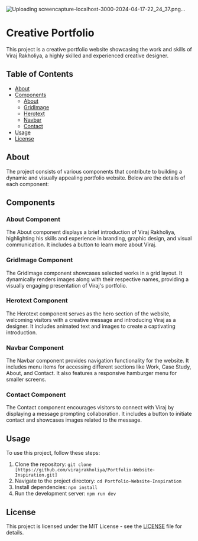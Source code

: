 ![Uploading screencapture-localhost-3000-2024-04-17-22_24_37.png…]()

# Creative Portfolio

This project is a creative portfolio website showcasing the work and skills of Viraj Rakholiya, a highly skilled and experienced creative designer.

## Table of Contents

- [About](#about)
- [Components](#components)
  - [About](#about-component)
  - [GridImage](#gridimage-component)
  - [Herotext](#herotext-component)
  - [Navbar](#navbar-component)
  - [Contact](#contact-component)
- [Usage](#usage)
- [License](#license)

## About

The project consists of various components that contribute to building a dynamic and visually appealing portfolio website. Below are the details of each component:

## Components

### About Component

The About component displays a brief introduction of Viraj Rakholiya, highlighting his skills and experience in branding, graphic design, and visual communication. It includes a button to learn more about Viraj.

### GridImage Component

The GridImage component showcases selected works in a grid layout. It dynamically renders images along with their respective names, providing a visually engaging presentation of Viraj's portfolio.

### Herotext Component

The Herotext component serves as the hero section of the website, welcoming visitors with a creative message and introducing Viraj as a designer. It includes animated text and images to create a captivating introduction.

### Navbar Component

The Navbar component provides navigation functionality for the website. It includes menu items for accessing different sections like Work, Case Study, About, and Contact. It also features a responsive hamburger menu for smaller screens.

### Contact Component

The Contact component encourages visitors to connect with Viraj by displaying a message prompting collaboration. It includes a button to initiate contact and showcases images related to the message.

## Usage

To use this project, follow these steps:

1. Clone the repository: `git clone [https://github.com/virajrakholiya/Portfolio-Website-Inspiration.git]`
2. Navigate to the project directory: `cd Portfolio-Website-Inspiration`
3. Install dependencies: `npm install`
4. Run the development server: `npm run dev`

## License

This project is licensed under the MIT License - see the [LICENSE](LICENSE) file for details.
